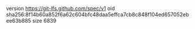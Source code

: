 version https://git-lfs.github.com/spec/v1
oid sha256:8f14b60a852f6a62c604bfc48daa5effca7cb8c848f104ed657052ebee63b885
size 6839
